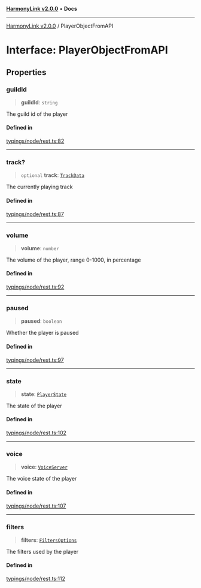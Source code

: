 [**HarmonyLink v2.0.0**](../README.md) • **Docs**

***

[HarmonyLink v2.0.0](../globals.md) / PlayerObjectFromAPI

# Interface: PlayerObjectFromAPI

## Properties

### guildId

> **guildId**: `string`

The guild id of the player

#### Defined in

[typings/node/rest.ts:82](https://github.com/Joniii11/HarmonyLink/blob/master/src/typings/node/rest.ts#L82)

***

### track?

> `optional` **track**: [`TrackData`](TrackData.md)

The currently playing track

#### Defined in

[typings/node/rest.ts:87](https://github.com/Joniii11/HarmonyLink/blob/master/src/typings/node/rest.ts#L87)

***

### volume

> **volume**: `number`

The volume of the player, range 0-1000, in percentage

#### Defined in

[typings/node/rest.ts:92](https://github.com/Joniii11/HarmonyLink/blob/master/src/typings/node/rest.ts#L92)

***

### paused

> **paused**: `boolean`

Whether the player is paused

#### Defined in

[typings/node/rest.ts:97](https://github.com/Joniii11/HarmonyLink/blob/master/src/typings/node/rest.ts#L97)

***

### state

> **state**: [`PlayerState`](PlayerState.md)

The state of the player

#### Defined in

[typings/node/rest.ts:102](https://github.com/Joniii11/HarmonyLink/blob/master/src/typings/node/rest.ts#L102)

***

### voice

> **voice**: [`VoiceServer`](VoiceServer.md)

The voice state of the player

#### Defined in

[typings/node/rest.ts:107](https://github.com/Joniii11/HarmonyLink/blob/master/src/typings/node/rest.ts#L107)

***

### filters

> **filters**: [`FiltersOptions`](FiltersOptions.md)

The filters used by the player

#### Defined in

[typings/node/rest.ts:112](https://github.com/Joniii11/HarmonyLink/blob/master/src/typings/node/rest.ts#L112)
